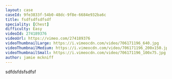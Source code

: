 ```yaml
---
layout: case
caseId: 9fe3833f-54b0-48dc-9f8e-6684e932ba6c
title: fsdfsdfsdfsdf
speciality: [Chest]
difficulty: Easy
videoId: 274189376
videoUrl: https://vimeo.com/274189376
videoThumbnailLarge: https://i.vimeocdn.com/video/706171196_640.jpg
videoThumbnailMedium: https://i.vimeocdn.com/video/706171196_200x150.jpg
videoThumbnailSmall: https://i.vimeocdn.com/video/706171196_100x75.jpg
author: jamie mckniff
---
```


sdfdsfdsfsdfsf